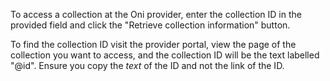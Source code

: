 To access a collection at the Oni provider, enter the collection ID in the provided field and click the "Retrieve collection information" button.

To find the collection ID visit the provider portal, view the page of the collection you want to access, and the collection ID will be the text labelled "@id". Ensure you copy the _text_ of the ID and not the link of the ID.
